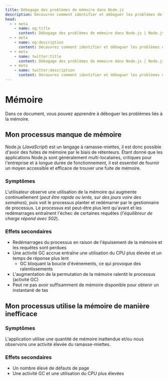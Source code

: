 ```yaml
---
title: Débogage des problèmes de mémoire dans Node.js
description: Découvrez comment identifier et déboguer les problèmes de mémoire liés aux applications Node.js, notamment les fuites de mémoire et l'utilisation inefficace de la mémoire.
head:
  - - meta
    - name: og:title
      content: Débogage des problèmes de mémoire dans Node.js | Node.js - iDoc.dev
  - - meta
    - name: og:description
      content: Découvrez comment identifier et déboguer les problèmes de mémoire liés aux applications Node.js, notamment les fuites de mémoire et l'utilisation inefficace de la mémoire.
  - - meta
    - name: twitter:title
      content: Débogage des problèmes de mémoire dans Node.js | Node.js - iDoc.dev
  - - meta
    - name: twitter:description
      content: Découvrez comment identifier et déboguer les problèmes de mémoire liés aux applications Node.js, notamment les fuites de mémoire et l'utilisation inefficace de la mémoire.
---
```



# Mémoire

Dans ce document, vous pouvez apprendre à déboguer les problèmes liés à la mémoire.

## Mon processus manque de mémoire

Node.js (*JavaScript*) est un langage à ramasse-miettes, il est donc possible d'avoir des fuites de mémoire par le biais de rétenteurs. Étant donné que les applications Node.js sont généralement multi-locataires, critiques pour l'entreprise et à longue durée de fonctionnement, il est essentiel de fournir un moyen accessible et efficace de trouver une fuite de mémoire.

### Symptômes

L'utilisateur observe une utilisation de la mémoire qui augmente continuellement (*peut être rapide ou lente, sur des jours voire des semaines*), puis voit le processus planter et redémarrer par le gestionnaire de processus. Le processus est peut-être plus lent qu'avant et les redémarrages entraînent l'échec de certaines requêtes (*l'équilibreur de charge répond avec 502*).

### Effets secondaires

- Redémarrages du processus en raison de l'épuisement de la mémoire et les requêtes sont perdues
- Une activité GC accrue entraîne une utilisation du CPU plus élevée et un temps de réponse plus lent
    - GC bloquant la boucle d'événements, ce qui provoque des ralentissements
- L'augmentation de la permutation de la mémoire ralentit le processus (activité GC)
- Peut ne pas avoir suffisamment de mémoire disponible pour obtenir un instantané de tas

## Mon processus utilise la mémoire de manière inefficace

### Symptômes

L'application utilise une quantité de mémoire inattendue et/ou nous observons une activité élevée du ramasse-miettes.

### Effets secondaires

- Un nombre élevé de défauts de page
- Une activité GC et une utilisation du CPU plus élevées

